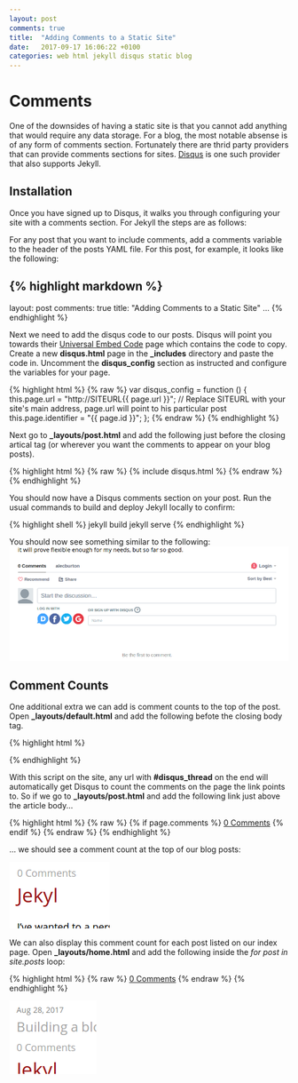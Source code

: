 ```yaml
---
layout: post
comments: true
title:  "Adding Comments to a Static Site"
date:   2017-09-17 16:06:22 +0100
categories: web html jekyll disqus static blog
---
```

# Comments
One of the downsides of having a static site is that you cannot add anything that would require any data storage. For a blog, the most notable absense is of any form of comments section. Fortunately there are thrid party providers that can provide comments sections for sites. [Disqus](https://disqus.com) is one such provider that also supports Jekyll.


## Installation
Once you have signed up to Disqus, it walks you through configuring your site with a comments section. For Jekyll the steps are as follows:

For any post that you want to include comments, add a comments variable to the header of the posts YAML file. For this post, for example, it looks like the following:

{% highlight markdown %}
---
layout: post
comments: true
title:  "Adding Comments to a Static Site" ...
{% endhighlight %}

Next we need to add the disqus code to our posts. Disqus will point you towards their [Universal Embed Code](https://disqus.com/admin/install/platforms/universalcode/) page which contains the code to copy. Create a new **disqus.html** page in the **_includes** directory and paste the code in. Uncomment the **disqus_config** section as instructed and configure the variables for your page.  

{% highlight html %}
{% raw %}
var disqus_config = function () {
this.page.url = "http://SITEURL{{ page.url }}";  // Replace SITEURL with your site's main address, page.url will point to his particular post
this.page.identifier = "{{ page.id }}"; 
};
{% endraw %}
{% endhighlight %}

Next go to **_layouts/post.html** and add the following just before the closing artical tag (or wherever you want the comments to appear on your blog posts).

{% highlight html %}
{% raw %}
{% include disqus.html %}
{% endraw %}
{% endhighlight %}

You should now have a Disqus comments section on your post. Run the usual commands to build and deploy Jekyll locally to confirm:

{% highlight shell %}
jekyll build
jekyll serve
{% endhighlight %}

You should now see something similar to the following:
![The Results](/assets/images/comments.png)

## Comment Counts
One additional extra we can add is comment counts to the top of the post. Open **_layouts/default.html** and add the following befote the closing body tag.

{% highlight html %}
<script id="dsq-count-scr" src="//SHORTNAME.disqus.com/count.js" async></script><!--Replace SHORTNAME with your site's disqus shortname-->
{% endhighlight %}

With this script on the site, any url with **#disqus_thread** on the end will automatically get Disqus to count the comments on the page the link points to. So if we go to **_layouts/post.html** and add the following link just above the article body...

{% highlight html %}
{% raw %}
{% if page.comments %}
    <a href="http://SITEURL{{ page.url }}#disqus_thread">0 Comments</a>
{% endif %}
{% endraw %}
{% endhighlight %}

... we should see a comment count at the top of our blog posts:

![Comment Count](/assets/images/comment_count.png)

We can also display this comment count for each post listed on our index page. Open **_layouts/home.html** and add the following inside the *for post in site.posts* loop:

{% highlight html %}
{% raw %}
<a href="http://SITEURL{{ post.url }}#disqus_thread">0 Comments</a>
{% endraw %}
{% endhighlight %}

![More Comment Count](/assets/images/index_comment_count.png)


